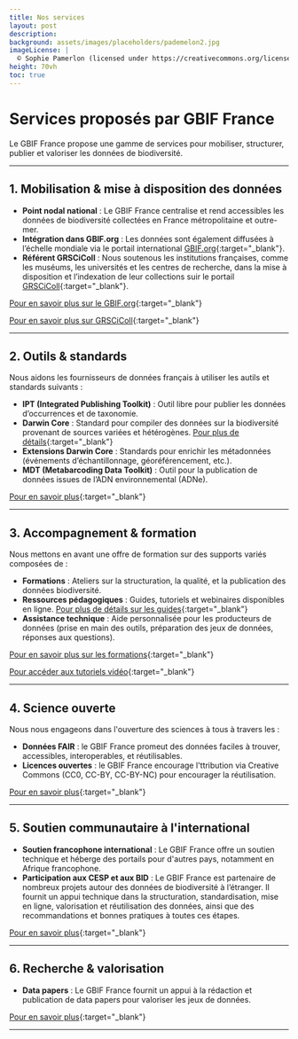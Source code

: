 ```yaml
---
title: Nos services
layout: post
description: 
background: assets/images/placeholders/pademelon2.jpg
imageLicense: |
  © Sophie Pamerlon (licensed under https://creativecommons.org/licenses/by-sa/4.0/)
height: 70vh
toc: true
---
```



# Services proposés par GBIF France

Le GBIF France propose une gamme de services pour mobiliser, structurer, publier et valoriser les données de biodiversité.

---

## 1. Mobilisation & mise à disposition des données

- **Point nodal national** : Le GBIF France centralise et rend accessibles les données de biodiversité collectées en France métropolitaine et outre-mer.
- **Intégration dans GBIF.org** : Les données sont également diffusées à l’échelle mondiale via le portail international [GBIF.org](https://www.gbif.org){:target="_blank"}.
- **Référent GRSCiColl** : Nous soutenous les institutions françaises, comme les muséums, les universités et les centres de recherche, dans la mise à disposition et l’indexation de leur collections suir le portail [GRSCiColl](https://scientific-collections.gbif.org/){:target="_blank"}.

[Pour en savoir plus sur le GBIF.org](../a-propos){:target="_blank"}

[Pour en savoir plus sur GRSCiColl](../../communaute/grscicoll){:target="_blank"}

---

## 2. Outils & standards

Nous aidons les fournisseurs de données français à utiliser les autils et standards suivants : 

- **IPT (Integrated Publishing Toolkit)** : Outil libre pour publier les données d’occurrences et de taxonomie.
- **Darwin Core** : Standard pour compiler des données sur la biodiversité provenant de sources variées et hétérogènes. [Pour plus de détails](../tdwg_dwc/){:target="_blank"}
- **Extensions Darwin Core** : Standards pour enrichir les métadonnées (événements d’échantillonnage, géoréférencement, etc.).
- **MDT (Metabarcoding Data Toolkit)** : Outil pour la publication de données issues de l’ADN environnemental (ADNe).

[Pour en savoir plus](../../partage_valorisation/mise_en_ligne_donnees){:target="_blank"}

---

## 3. Accompagnement & formation

Nous mettons en avant une offre de formation sur des supports variés composées de : 

- **Formations** : Ateliers sur la structuration, la qualité, et la publication des données biodiversité.
- **Ressources pédagogiques** : Guides, tutoriels et webinaires disponibles en ligne. [Pour plus de détails sur les guides](../../ressources/guides_bonnes_pratiques/){:target="_blank"}
- **Assistance technique** : Aide personnalisée pour les producteurs de données (prise en main des outils, préparation des jeux de données, réponses aux questions).

[Pour en savoir plus sur les formations](../../ressources/formations){:target="_blank"}

[Pour accéder aux tutoriels vidéo](../../ressources/presentations/){:target="_blank"}

---

## 4. Science ouverte

Nous nous engageons dans l'ouverture des sciences à tous à travers les :

- **Données FAIR** : le GBIF France promeut des données faciles à trouver, accessibles, interoperables, et réutilisables.
- **Licences ouvertes** : le GBIF France encourage l'ttribution via Creative Commons (CC0, CC-BY, CC-BY-NC) pour encourager la réutilisation.

[Pour en savoir plus](../../partage_valorisation/science_ouverte/){:target="_blank"}

---

## 5. Soutien communautaire à l'international

- **Soutien francophone international** : Le GBIF France offre un soutien technique et héberge des portails pour d'autres pays, notamment en Afrique francophone. 
- **Participation aux CESP et aux BID** : Le GBIF France est partenaire de nombreux projets autour des données de biodiversité à l’étranger. Il fournit un appui technique dans la structuration, standardisation, mise en ligne, valorisation et réutilisation des données, ainsi que des recommandations et bonnes pratiques à toutes ces étapes. 

[Pour en savoir plus](../../communaute/projets/){:target="_blank"}

---

## 6. Recherche & valorisation

- **Data papers** : Le GBIF France fournit un appui à la rédaction et publication de data papers pour valoriser les jeux de données.

[Pour en savoir plus](../../partage_valorisation/data_papers/){:target="_blank"}

---